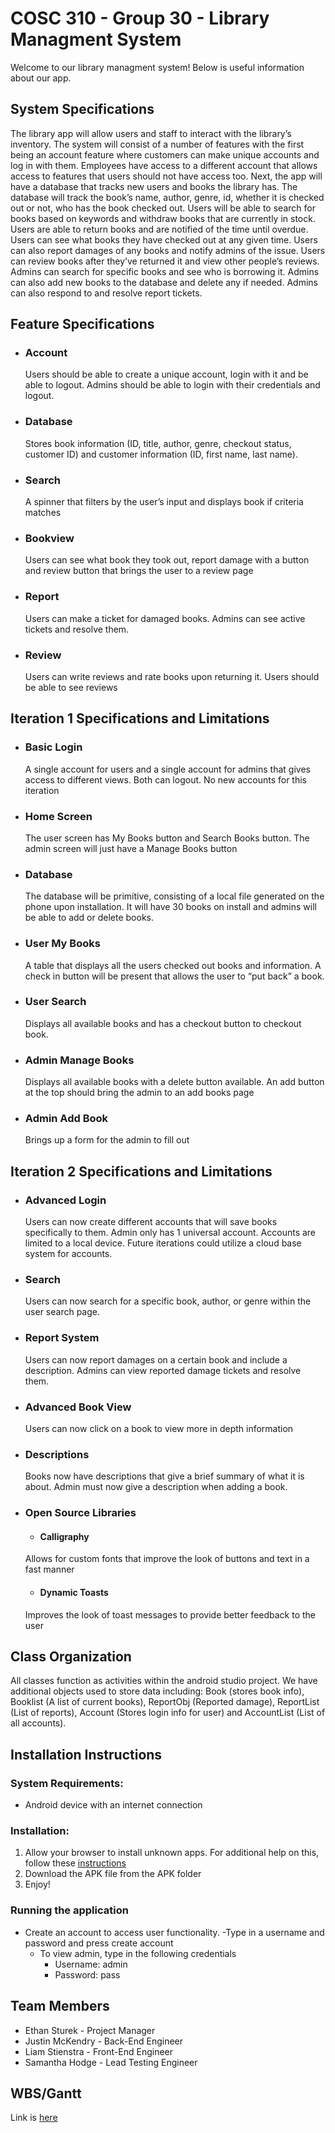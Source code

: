 # **COSC 310 - Group 30 - Library Managment System**
Welcome to our library managment system! Below is useful information about our app.

## **System Specifications**
The library app will allow users and staff to interact with the library’s inventory. The system will consist of a number of features with the first being an account feature where customers can make unique accounts and log in with them. Employees have access to a different account that allows access to features that users should not have access too. Next, the app will have a database that tracks new users and books the library has. The database will track the book’s name, author, genre, id, whether it is checked out or not, who has the book checked out. Users will be able to search for books based on keywords and withdraw books that are currently in stock. Users are able to return books and are notified of the time until overdue. Users can see what books they have checked out at any given time. Users can also report damages of any books and notify admins of the issue. Users can review books after they’ve returned it and view other people’s reviews. Admins can search for specific books and see who is borrowing it. Admins can also add new books to the database and delete any if needed. Admins can also respond to and resolve report tickets.

## **Feature Specifications**
- ### **Account**
    Users should be able to create a unique account, login with it and be able to logout. Admins should be able to login with their credentials and logout.

- ### **Database**
    Stores book information (ID, title, author, genre, checkout status, customer ID) and customer information (ID, first name, last name).

- ### **Search**
    A spinner that filters by the user’s input and displays book if criteria matches

- ### **Bookview**
    Users can see what book they took out, report damage with a button and review button that brings the user to a review page

- ### **Report**
    Users can make a ticket for damaged books. Admins can see active tickets and resolve them.

- ### **Review**
    Users can write reviews and rate books upon returning it. Users should be able to see reviews

## **Iteration 1 Specifications and Limitations**
- ### **Basic Login**
    A single account for users and a single account for admins that gives access to different views. Both can logout. No new accounts for this iteration

- ### **Home Screen**
    The user screen has My Books button and Search Books button. The admin screen will just have a Manage Books button

- ### **Database**
    The database will be primitive, consisting of a local file generated on the phone upon installation. It will have 30 books on install and admins will be able to add or delete books.

- ### **User My Books**
    A table that displays all the users checked out books and information. A check in button will be present that allows the user to “put back” a book.

- ### **User Search**
    Displays all available books and has a checkout button to checkout book.

- ### **Admin Manage Books**
    Displays all available books with a delete button available. An add button at the top should bring the admin to an add books page

- ### **Admin Add Book**
    Brings up a form for the admin to fill out

## **Iteration 2 Specifications and Limitations**
- ### **Advanced Login**
    Users can now create different accounts that will save books specifically to them. Admin only has 1 universal account. Accounts are limited to a local device. Future iterations could utilize a cloud base system for accounts.

- ### **Search**
   Users can now search for a specific book, author, or genre within the user search page.

- ### **Report System**
    Users can now report damages on a certain book and include a description. Admins can view reported damage tickets and resolve them.

- ### **Advanced Book View**
    Users can now click on a book to view more in depth information

- ### **Descriptions**
    Books now have descriptions that give a brief summary of what it is about. Admin must now give a description when adding a book.

- ### **Open Source Libraries**
    
    - #### Calligraphy
    Allows for custom fonts that improve the look of buttons and text in a fast manner
    
    - #### Dynamic Toasts
    Improves the look of toast messages to provide better feedback to the user
## **Class Organization**
All classes function as activities within the android studio project. We have additional objects used to store data including: Book (stores book info), Booklist (A list of current books), ReportObj (Reported damage), ReportList (List of reports), Account (Stores login info for user) and AccountList (List of all accounts).

## **Installation Instructions**
### **System Requirements:**
- Android device with an internet connection

### **Installation:**
1. Allow your browser to install unknown apps. For additional help on this, follow these [instructions](https://www.lifewire.com/install-apk-on-android-4177185)
1. Download the APK file from the APK folder
3. Enjoy!

### **Running the application**
- Create an account to access user functionality.
    -Type in a username and password and press create account
    - To view admin, type in the following credentials
        - Username: admin
        - Password: pass
## **Team Members**
- Ethan Sturek - Project Manager
- Justin McKendry - Back-End Engineer
- Liam Stienstra - Front-End Engineer
- Samantha Hodge - Lead Testing Engineer

## **WBS/Gantt**
Link is [here](https://app.smartsheet.com/sheets/xm29X9Rc6PxrWWwhF9WVj38wqQ9vQHjcq3wF8491?view=grid)

